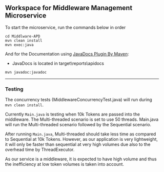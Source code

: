 ## Workspace for Middleware Management Microservice

To start the microservice, run the commands below in order

```console
cd Middlware-APD
mvn clean install
mvn exec:java
```

And for the Documentation using [JavaDocs Plugin By Maven](https://maven.apache.org/plugins/maven-javadoc-plugin/usage.html):

- JavaDocs is located in target\reports\apidocs

```console
mvn javadoc:javadoc
```

---

### Testing

The concurrency tests (MiddlewareConcurrencyTest.java) will run during ``` mvn clean install ```.

Currently ```Main.java``` is testing when 10k Tokens are passed into the middleware. The Multi-threaded scenario is set to use 50 threads. Main.java will run the Multi-threaded scenario followed by the Sequential scenario.

After running ``` Main.java ```, Multi-threaded should take less time as compared to Sequential at 10k Tokens. However, as our application is very lightweight, it will only be faster than sequential at very high volumes due also to the overhead time by ThreadExecutor.

As our service is a middleware, it is expected to have high volume and thus the inefficiency at low token volumes is taken into account.
